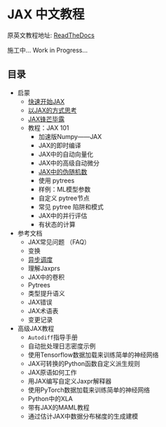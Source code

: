 # JAX 中文教程

原英文教程地址: [ReadTheDocs](https://jax.readthedocs.io/en/latest)

施工中...
Work in Progress...

## 目录

*  启蒙
    * [快速开始JAX](https://github.com/rasin-tsukuba/JAX_chinese_tutorial/blob/main/code/01-%E5%BF%AB%E9%80%9F%E5%BC%80%E5%A7%8B.ipynb)
    * [以JAX的方式思考](https://github.com/rasin-tsukuba/JAX_chinese_tutorial/blob/main/code/1.2-%E4%BB%A5JAX%E7%9A%84%E6%96%B9%E5%BC%8F%E6%80%9D%E8%80%83.ipynb)
    * [JAX锋芒毕露](https://github.com/rasin-tsukuba/JAX_chinese_tutorial/blob/main/code/1.3-JAX%E9%94%8B%E8%8A%92%E6%AF%95%E9%9C%B2.ipynb)
    * 教程：JAX 101
        * 加速版Numpy——JAX 
        * JAX的即时编译
        * JAX中的自动向量化
        * JAX中的高级自动微分
        * [JAX中的伪随机数](https://github.com/rasin-tsukuba/JAX_chinese_tutorial/blob/main/code/1.4.5-JAX%E4%B8%AD%E7%9A%84%E4%BC%AA%E9%9A%8F%E6%9C%BA%E6%95%B0.ipynb)
        * 使用 pytrees
        * 样例：ML模型参数
        * 自定义 pytree节点
        * 常见 pytree 陷阱和模式
        * JAX中的并行评估
        * 有状态的计算
* 参考文档
    * JAX常见问题 （FAQ）
    * 变换
    * [异步调度](https://github.com/rasin-tsukuba/JAX_chinese_tutorial/blob/main/code/2.3-%E5%BC%82%E6%AD%A5%E8%B0%83%E5%BA%A6.ipynb)
    * 理解Jaxprs
    * JAX中的卷积
    * Pytrees
    * 类型提升语义
    * JAX错误
    * JAX术语表
    * 变更记录
* 高级JAX教程
    * `Autodiff`指导手册
    * 自动批处理日志密度示例
    * 使用Tensorflow数据加载来训练简单的神经网络
    * JAX可转换的Python函数自定义派生规则
    * JAX原语如何工作
    * 用JAX编写自定义Jaxpr解释器
    * 使用PyTorch数据加载来训练简单的神经网络
    * Python中的XLA
    * 带有JAX的MAML教程
    * 通过估计JAX中数据分布梯度的生成建模